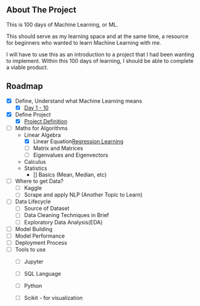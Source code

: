 ## About The Project

This is 100 days of Machine Learning, or ML.

This should serve as my learning space and at the same time, a resource for beginners who wanted to learn Machine Learning with me.

I will have to use this as an introduction to a project that I had been wanting to implement. Within this 100 days of learning, I should be able to complete a viable product. 

## Roadmap
- [x] Define, Understand what Machine Learning means
  - [x] [Day 1 - 10][ML1-url]
- [x] Define Project
  - [x] [Project Definition][ML1.2-url] 
- [ ] Maths for Algorithms
  - Linear Algebra
    - [x] Linear Equation[Regression Learning][ML1.3-url]
    - [ ] Matrix and Matrices
    - [ ] Eigenvalues and Eigenvectors  
  - Calculus
  - Statistics
    - [] Basics (Mean, Median, etc)
- [ ] Where to get Data?
  - [ ] Kaggle
  - [ ] Scrape and apply NLP (Another Topic to Learn)
- [ ] Data Lifecycle
  - [ ] Source of Dataset
  - [ ] Data Cleaning Techniques in Brief
  - [ ] Exploratory Data Analysis(EDA)
- [ ] Model Building
- [ ] Model Performance
- [ ] Deployment Process
- [ ] Tools to use
  - [ ] Jupyter 
  - [ ] SQL Language
  - [ ] Python
  - [ ] Scikit - for visualization




[ML1-url]: https://github.com/ivymorenomt/100DaysML/tree/master/1-10
[ML1.2-url]: https://github.com/ivymorenomt/100DaysML/blob/master/1-10/Day2_DefineProject.md
[ML1.3-url]: https://github.com/ivymorenomt/100DaysML/blob/master/1-10/Day3_RegressionLearning.md
